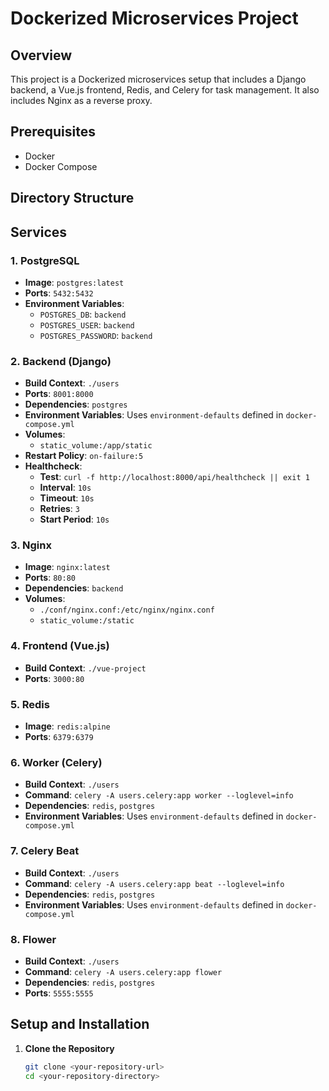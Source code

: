 # Dockerized Microservices Project

## Overview

This project is a Dockerized microservices setup that includes a Django backend, a Vue.js frontend, Redis, and Celery for task management. It also includes Nginx as a reverse proxy.

## Prerequisites

- Docker
- Docker Compose

## Directory Structure




## Services

### 1. **PostgreSQL**

- **Image**: `postgres:latest`
- **Ports**: `5432:5432`
- **Environment Variables**:
  - `POSTGRES_DB`: `backend`
  - `POSTGRES_USER`: `backend`
  - `POSTGRES_PASSWORD`: `backend`

### 2. **Backend (Django)**

- **Build Context**: `./users`
- **Ports**: `8001:8000`
- **Dependencies**: `postgres`
- **Environment Variables**: Uses `environment-defaults` defined in `docker-compose.yml`
- **Volumes**:
  - `static_volume:/app/static`
- **Restart Policy**: `on-failure:5`
- **Healthcheck**:
  - **Test**: `curl -f http://localhost:8000/api/healthcheck || exit 1`
  - **Interval**: `10s`
  - **Timeout**: `10s`
  - **Retries**: `3`
  - **Start Period**: `10s`

### 3. **Nginx**

- **Image**: `nginx:latest`
- **Ports**: `80:80`
- **Dependencies**: `backend`
- **Volumes**:
  - `./conf/nginx.conf:/etc/nginx/nginx.conf`
  - `static_volume:/static`

### 4. **Frontend (Vue.js)**

- **Build Context**: `./vue-project`
- **Ports**: `3000:80`

### 5. **Redis**

- **Image**: `redis:alpine`
- **Ports**: `6379:6379`

### 6. **Worker (Celery)**

- **Build Context**: `./users`
- **Command**: `celery -A users.celery:app worker --loglevel=info`
- **Dependencies**: `redis`, `postgres`
- **Environment Variables**: Uses `environment-defaults` defined in `docker-compose.yml`

### 7. **Celery Beat**

- **Build Context**: `./users`
- **Command**: `celery -A users.celery:app beat --loglevel=info`
- **Dependencies**: `redis`, `postgres`
- **Environment Variables**: Uses `environment-defaults` defined in `docker-compose.yml`

### 8. **Flower**

- **Build Context**: `./users`
- **Command**: `celery -A users.celery:app flower`
- **Dependencies**: `redis`, `postgres`
- **Ports**: `5555:5555`

## Setup and Installation

1. **Clone the Repository**

   ```bash
   git clone <your-repository-url>
   cd <your-repository-directory>

